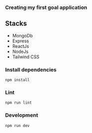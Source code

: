 ### **Creating my first goal application**

## Stacks

- MongoDb
- Express
- ReactJs
- NodeJs
- Tailwind CSS

### Install dependencies

    npm install

### Lint

    npm run lint

### Development

    npm run dev
